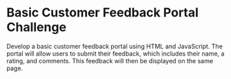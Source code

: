 # Basic Customer Feedback Portal Challenge

 Develop a basic customer feedback portal using HTML and JavaScript. The portal will allow users to submit their feedback, which includes their name, a rating, and comments. This feedback will then be displayed on the same page.
